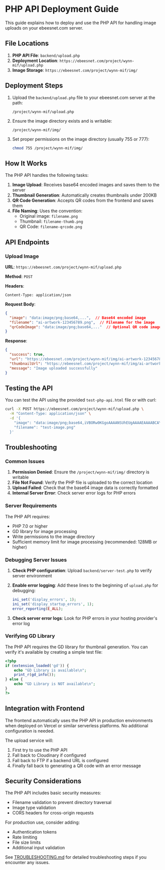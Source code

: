 # PHP API Deployment Guide

This guide explains how to deploy and use the PHP API for handling image uploads on your ebeesnet.com server.

## File Locations

1. **PHP API File**: `backend/upload.php`
2. **Deployment Location**: `https://ebeesnet.com/project/wynn-mif/upload.php`
3. **Image Storage**: `https://ebeesnet.com/project/wynn-mif/img/`

## Deployment Steps

1. Upload the `backend/upload.php` file to your ebeesnet.com server at the path:
   ```
   /project/wynn-mif/upload.php
   ```

2. Ensure the image directory exists and is writable:
   ```
   /project/wynn-mif/img/
   ```

3. Set proper permissions on the image directory (usually 755 or 777):
   ```bash
   chmod 755 /project/wynn-mif/img/
   ```

## How It Works

The PHP API handles the following tasks:

1. **Image Upload**: Receives base64 encoded images and saves them to the server
2. **Thumbnail Generation**: Automatically creates thumbnails under 200KB
3. **QR Code Generation**: Accepts QR codes from the frontend and saves them
4. **File Naming**: Uses the convention:
   - Original image: `filename.png`
   - Thumbnail: `filename-thumb.png`
   - QR Code: `filename-qrcode.png`

## API Endpoints

### Upload Image

**URL**: `https://ebeesnet.com/project/wynn-mif/upload.php`

**Method**: `POST`

**Headers**: 
```
Content-Type: application/json
```

**Request Body**:
```json
{
  "image": "data:image/png;base64,...",  // Base64 encoded image
  "filename": "ai-artwork-123456789.png",  // Filename for the image
  "qrCodeImage": "data:image/png;base64,..."  // Optional QR code image
}
```

**Response**:
```json
{
  "success": true,
  "url": "https://ebeesnet.com/project/wynn-mif/img/ai-artwork-123456789.png",
  "thumbnailUrl": "https://ebeesnet.com/project/wynn-mif/img/ai-artwork-123456789-thumb.png",
  "message": "Image uploaded successfully"
}
```

## Testing the API

You can test the API using the provided `test-php-api.html` file or with curl:

```bash
curl -X POST https://ebeesnet.com/project/wynn-mif/upload.php \
  -H "Content-Type: application/json" \
  -d '{
    "image": "data:image/png;base64,iVBORw0KGgoAAAANSUhEUgAAAAEAAAABCAYAAAAfFcSJAAAADUlEQVR42mP8/5+hHgAHggJ/PchI7wAAAABJRU5ErkJggg==",
    "filename": "test-image.png"
  }'
```

## Troubleshooting

### Common Issues

1. **Permission Denied**: Ensure the `/project/wynn-mif/img/` directory is writable
2. **File Not Found**: Verify the PHP file is uploaded to the correct location
3. **Upload Failed**: Check that the base64 image data is correctly formatted
4. **Internal Server Error**: Check server error logs for PHP errors

### Server Requirements

The PHP API requires:
- PHP 7.0 or higher
- GD library for image processing
- Write permissions to the image directory
- Sufficient memory limit for image processing (recommended: 128MB or higher)

### Debugging Server Issues

1. **Check PHP configuration**:
   Upload `backend/server-test.php` to verify server environment

2. **Enable error logging**:
   Add these lines to the beginning of `upload.php` for debugging:
   ```php
   ini_set('display_errors', 1);
   ini_set('display_startup_errors', 1);
   error_reporting(E_ALL);
   ```

3. **Check server error logs**:
   Look for PHP errors in your hosting provider's error log

### Verifying GD Library

The PHP API requires the GD library for thumbnail generation. You can verify it's available by creating a simple test file:

```php
<?php
if (extension_loaded('gd')) {
    echo "GD Library is available\n";
    print_r(gd_info());
} else {
    echo "GD Library is NOT available\n";
}
?>
```

## Integration with Frontend

The frontend automatically uses the PHP API in production environments when deployed on Vercel or similar serverless platforms. No additional configuration is needed.

The upload service will:
1. First try to use the PHP API
2. Fall back to Cloudinary if configured
3. Fall back to FTP if a backend URL is configured
4. Finally fall back to generating a QR code with an error message

## Security Considerations

The PHP API includes basic security measures:
- Filename validation to prevent directory traversal
- Image type validation
- CORS headers for cross-origin requests

For production use, consider adding:
- Authentication tokens
- Rate limiting
- File size limits
- Additional input validation

See [TROUBLESHOOTING.md](file:///Users/paulchang/Library/Mobile%20Documents/com~apple~CloudDocs/PDF/Ebees/Project/Wynn%20x%20MIF/ai-changecloth/TROUBLESHOOTING.md) for detailed troubleshooting steps if you encounter any issues.